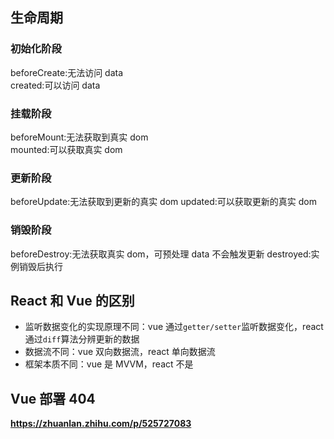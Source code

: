 ## 生命周期

### 初始化阶段

beforeCreate:无法访问 data  
created:可以访问 data

### 挂载阶段

beforeMount:无法获取到真实 dom  
mounted:可以获取真实 dom

### 更新阶段

beforeUpdate:无法获取到更新的真实 dom
updated:可以获取更新的真实 dom

### 销毁阶段

beforeDestroy:无法获取真实 dom，可预处理 data 不会触发更新
destroyed:实例销毁后执行

## React 和 Vue 的区别

- 监听数据变化的实现原理不同：vue 通过`getter/setter`监听数据变化，react 通过`diff`算法分辨更新的数据
- 数据流不同：vue 双向数据流，react 单向数据流
- 框架本质不同：vue 是 MVVM，react 不是

## Vue 部署 404

**https://zhuanlan.zhihu.com/p/525727083**
